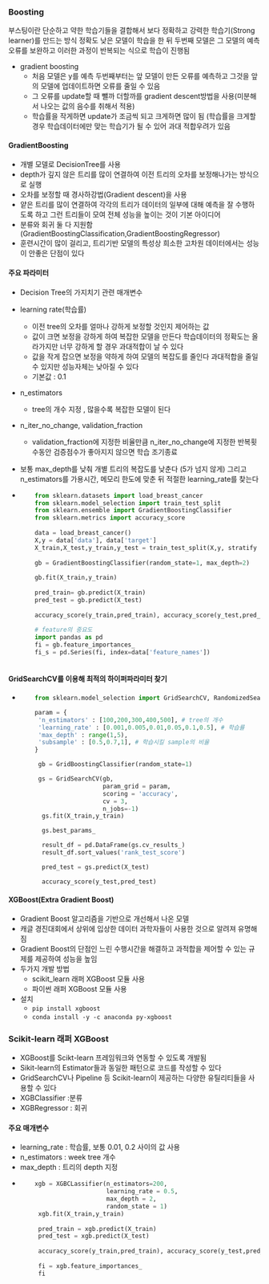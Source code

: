 ### Boosting
 부스팅이란 단순하고 약한 학습기들을 결합해서 보다 정확하고 강력한 학습기(Strong learner)를 만드는 방식
 정확도 낮은 모델이 학습을 한 뒤 두번째 모델은 그 모델의 예측 오류를 보완하고 이러한 과정이 반복되는 식으로 학습이 진행됨
  - gradient boosting
      - 처음 모델은 y를 예측 두번째부터는 앞 모델이 만든 오류를 예측하고 그것을 앞의 모델에 업데이트하면 오류를 줄일 수 있음
      - 그 오류를 update할 때 뺄까 더할까를 gradient descent방법을 사용(미분해서 나오는 값의 음수를 취해서 적용)
      - 학습률을 작게하면 update가 조금씩 되고 크게하면 많이 됨 (학습률을 크게할 경우 학습데이터에만 맞는 학습기가 될 수 있어 과대 적합우려가 있음
#### GradientBoosting
  - 개별 모델로 DecisionTree를 사용
  - depth가 깊지 않은 트리를 많이 연결하여 이전 트리의 오차를 보정해나가는 방식으로 실행
  - 오차를 보정할 때 경사하강법(Gradient descent)을 사용
  - 얕은 트리를 많이 연결하여 각각의 트리가 데이터의 일부에 대해 예측을 잘 수행하도록 하고 그런 트리들이 모여 전체 성능을 높이는 것이 기본 아이디어
  - 분류와 회귀 둘 다 지원함(GradientBoostingClassification,GradientBoostingRegressor)
  - 훈련시간이 많이 걸리고, 트리기반 모델의 특성상 희소한 고차원 데이터에서는 성능이 안좋은 단점이 있다

#### 주요 파라미터
  - Decision Tree의 가지치기 관련 매개변수
  - learning rate(학습률)
     - 이전 tree의 오차를 얼마나 강하게 보정할 것인지 제어하는 값
     - 값이 크면 보정을 강하게 하여 복잡한 모델을 만든다 학습데이터의 정확도는 올라가지만 너무 강하게 할 경우 과대적합이 날 수 있다
     - 값을 작게 잡으면 보정을 약하게 하여 모델의 복잡도를 줄인다 과대적합을 줄일 수 있지만 성능자체는 낮아질 수 있다
     - 기본값 : 0.1

  - n_estimators
    - tree의 개수 지정 , 많을수록 복잡한 모델이 된다
  - n_iter_no_change, validation_fraction
      - validation_fraction에 지정한 비율만큼 n_iter_no_change에 지정한 반복횟수동안 검증점수가 좋아지지 않으면 학습 조기종료
  - 보통 max_depth를 낮춰 개별 트리의 복잡도를 낮춘다 (5가 넘지 않게) 그리고 n_estimators를 가용시간, 메모리 한도에 맞춘 뒤 적절한 learning_rate를 찾는다
  - 
    ``` python
        from sklearn.datasets import load_breast_cancer
        from sklearn.model_selection import train_test_split
        from sklearn.ensemble import GradientBoostingClassifier
        from sklearn.metrics import accuracy_score
        
        data = load_breast_cancer()
        X,y = data['data'], data['target']
        X_train,X_test,y_train,y_test = train_test_split(X,y, stratify = y, random_state=1)
        
        gb = GradientBoostingClassifier(random_state=1, max_depth=2)
        
        gb.fit(X_train,y_train)
        
        pred_train= gb.predict(X_train)
        pred_test = gb.predict(X_test)
        
        accuracy_score(y_train,pred_train), accuracy_score(y_test,pred_test)
        
        # feature의 중요도
        import pandas as pd
        fi = gb.feature_importances_
        fi_s = pd.Series(fi, index=data['feature_names'])
        
    ```
#### GridSearchCV를 이용해 최적의 하이퍼파라미터 찾기
  - 
     ``` python
         from sklearn.model_selection import GridSearchCV, RandomizedSearchCV

         param = {
          'n_estimators' : [100,200,300,400,500], # tree의 개수
          'learning_rate' : [0.001,0.005,0.01,0.05,0.1,0.5], # 학습률
          'max_depth' : range(1,5),
          'subsample' : [0.5,0.7,1], # 학습시킬 sample의 비율
         }

          gb = GridBoostingClassifier(random_state=1)

          gs = GridSearchCV(gb,
                            param_grid = param,
                            scoring = 'accuracy',
                            cv = 3,
                            n_jobs=-1)
           gs.fit(X_train,y_train)

           gs.best_params_

           result_df = pd.DataFrame(gs.cv_results_)
           result_df.sort_values('rank_test_score')

           pred_test = gs.predict(X_test)

           accuracy_score(y_test,pred_test)
       ```
     
  #### XGBoost(Extra Gradient Boost)
   - Gradient Boost 알고리즘을 기반으로 개선해서 나온 모델
   - 캐글 경진대회에서 상위에 입상한 데이터 과학자들이 사용한 것으로 알려져 유명해짐
   - Gradient Boost의 단점인 느린 수행시간을 해결하고 과적합을 제어할 수 있는 규제를 제공하여 성능을 높임
   - 두가지 개발 방법
      - scikit_learn 래퍼 XGBoost 모듈 사용
      - 파이썬 래퍼 XGBoost 모듈 사용
   - 설치
      - `pip install xgboost`
      - `conda install -y -c anaconda py-xgboost`

 ### Scikit-learn 래퍼 XGBoost
  - XGBoost를 Scikt-learn 프레임워크와 연동할 수 있도록 개발됨
  - Sikit-learn의 Estimator들과 동일한 패턴으로 코드를 작성할 수 있다
  - GridSearchCV나 Pipeline 등 Scikit-learn이 제공하는 다양한 유틸리티들을 사용할 수 있다
  - XGBClassifier :분류
  - XGBRegressor  : 회귀

#### 주요 매개변수
  - learning_rate : 학습률, 보통 0.01, 0.2 사이의 값 사용
  - n_estimators : week tree 개수
  - max_depth : 트리의 depth 지정
  - 
    ``` python
        xgb = XGBCLassifier(n_estimators=200,
                            learning_rate = 0.5,
                            max_depth = 2,
                            random_state = 1)
         xgb.fit(X_train,y_train)
         
         pred_train = xgb.predict(X_train)
         pred_test = xgb.predict(X_test)
         
         accuracy_score(y_train,pred_train), accuracy_score(y_test,pred_test)
         
         fi = xgb.feature_importances_
         fi
     ```
         









